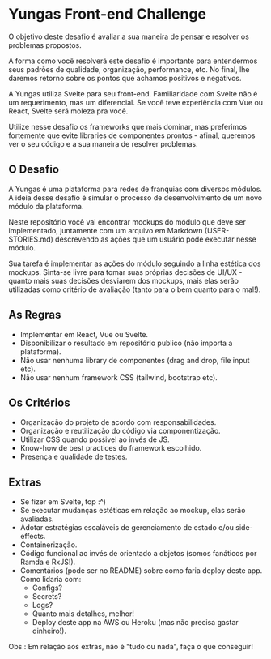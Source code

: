 # Yungas Front-end Challenge
O objetivo deste desafio é avaliar a sua maneira de pensar e resolver os problemas propostos.

A forma como você resolverá este desafio é importante para entendermos seus padrões de qualidade, organização, performance, etc. No final, lhe daremos retorno sobre os pontos que achamos positivos e negativos.

A Yungas utiliza Svelte para seu front-end. Familiaridade com Svelte não é um requerimento, mas um diferencial. Se você teve experiência com Vue ou React, Svelte será moleza pra você.

Utilize nesse desafio os frameworks que mais dominar, mas preferimos fortemente que evite libraries de componentes prontos - afinal, queremos ver o seu código e a sua maneira de resolver problemas.

## O Desafio
A Yungas é uma plataforma para redes de franquias com diversos módulos. A ideia desse desafio é simular o processo de desenvolvimento de um novo módulo da plataforma.

Neste repositório você vai encontrar mockups do módulo que deve ser implementado, juntamente com um arquivo em Markdown (USER-STORIES.md) descrevendo as ações que um usuário pode executar nesse módulo.

Sua tarefa é implementar as ações do módulo seguindo a linha estética dos mockups. Sinta-se livre para tomar suas próprias decisões de UI/UX - quanto mais suas decisões desviarem dos mockups, mais elas serão utilizadas como critério de avaliação (tanto para o bem quanto para o mal!).

## As Regras
- Implementar em React, Vue ou Svelte.
- Disponibilizar o resultado em repositório publico (não importa a plataforma).
- Não usar nenhuma library de componentes (drag and drop, file input etc).
- Não usar nenhum framework CSS (tailwind, bootstrap etc).

## Os Critérios
- Organização do projeto de acordo com responsabilidades.
- Organização e reutilização do código via componentização.
- Utilizar CSS quando posśivel ao invés de JS.
- Know-how de best practices do framework escolhido.
- Presença e qualidade de testes.

## Extras 
- Se fizer em Svelte, top :^)
- Se executar mudanças estéticas em relação ao mockup, elas serão avaliadas.
- Adotar estratégias escaláveis de gerenciamento de estado e/ou side-effects. 
- Containerização.
- Código funcional ao invés de orientado a objetos (somos fanáticos por Ramda e RxJS!).
- Comentários (pode ser no README) sobre como faria deploy deste app. Como lidaria com:
  - Configs?
  - Secrets?
  - Logs?
  - Quanto mais detalhes, melhor!
  - Deploy deste app na AWS ou Heroku (mas não precisa gastar dinheiro!).

Obs.: Em relação aos extras, não é "tudo ou nada", faça o que conseguir!


